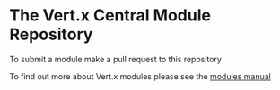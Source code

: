 # The Vert.x Central Module Repository

To submit a module make a pull request to this repository

To find out more about Vert.x modules please see the [modules manual](http://vertx.io/mods_manual.html)


